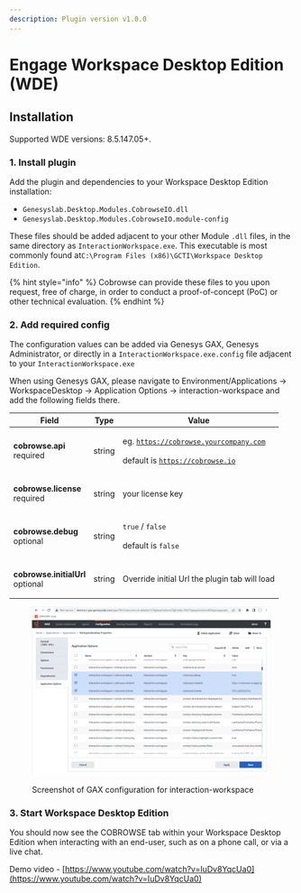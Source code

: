 ```yaml
---
description: Plugin version v1.0.0
---
```


# Engage Workspace Desktop Edition (WDE)

## Installation

Supported WDE versions: 8.5.147.05+.

### 1. Install plugin

Add the plugin and dependencies to your Workspace Desktop Edition installation:

* `Genesyslab.Desktop.Modules.CobrowseIO.dll`
* `Genesyslab.Desktop.Modules.CobrowseIO.module-config`

These files should be added adjacent to your other Module `.dll` files, in the same directory as `InteractionWorkspace.exe`. This executable is most commonly found at`C:\Program Files (x86)\GCTI\Workspace Desktop Edition`.

{% hint style="info" %}
Cobrowse can provide these files to you upon request, free of charge, in order to conduct a proof-of-concept (PoC) or other technical evaluation.
{% endhint %}

### 2. Add required config

The configuration values can be added via Genesys GAX, Genesys Administrator, or directly in a `InteractionWorkspace.exe.config` file adjacent to your `InteractionWorkspace.exe`

When using Genesys GAX, please navigate to Environment/Applications -> WorkspaceDesktop -> Application Options -> interaction-workspace and add the following fields there.&#x20;

| Field                                                                    | Type   | Value                                                                                                       |
| ------------------------------------------------------------------------ | ------ | ----------------------------------------------------------------------------------------------------------- |
| <p><strong>cobrowse.api</strong><br><strong></strong>required</p>        | string | <p>eg. <code>https://cobrowse.yourcompany.com</code><br><br>default is <code>https://cobrowse.io</code></p> |
| <p><strong>cobrowse.license</strong><br><strong></strong>required</p>    | string | your license key                                                                                            |
| <p><strong>cobrowse.debug</strong><br><strong></strong>optional</p>      | string | <p><code>true</code> / <code>false</code><br><br>default is <code>false</code></p>                          |
| <p><strong>cobrowse.initialUrl</strong><br><strong></strong>optional</p> | string | Override initial Url the plugin tab will load                                                               |

<figure><img src="../../../.gitbook/assets/genesys_wde_gax_settings.png" alt=""><figcaption><p>Screenshot of GAX configuration for interaction-workspace</p></figcaption></figure>

### 3. Start Workspace Desktop Edition

You should now see the COBROWSE tab within your Workspace Desktop Edition when interacting with an end-user, such as on a phone call, or via a live chat.&#x20;

Demo video - [https://www.youtube.com/watch?v=IuDv8YqcUa0](https://www.youtube.com/watch?v=IuDv8YqcUa0)

